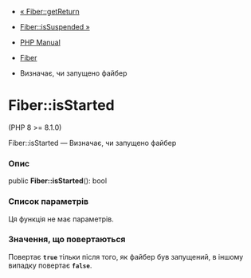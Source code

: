 - [« Fiber::getReturn](fiber.getreturn.md)
- [Fiber::isSuspended »](fiber.issuspended.md)

- [PHP Manual](index.md)
- [Fiber](class.fiber.md)
- Визначає, чи запущено файбер

# Fiber::isStarted

(PHP 8 \>= 8.1.0)

Fiber::isStarted — Визначає, чи запущено файбер

### Опис

public **Fiber::isStarted**(): bool

### Список параметрів

Ця функція не має параметрів.

### Значення, що повертаються

Повертає **`true`** тільки після того, як файбер був запущений,
в іншому випадку повертає **`false`**.
